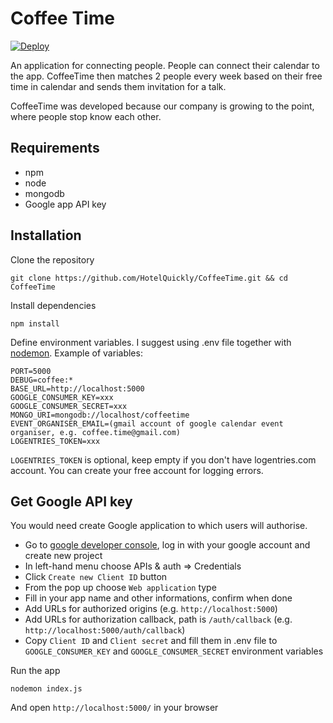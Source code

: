 # Coffee Time

[![Deploy](https://www.herokucdn.com/deploy/button.png)](https://heroku.com/deploy)

An application for connecting people. People can connect their calendar to the app. CoffeeTime then matches 2 people every week based on their free time in calendar and sends them invitation for a talk.

CoffeeTime was developed because our company is growing to the point, where people stop know each other.

## Requirements
* npm
* node
* mongodb
* Google app API key

## Installation
Clone the repository

```
git clone https://github.com/HotelQuickly/CoffeeTime.git && cd CoffeeTime
```
Install dependencies

```
npm install
```
Define environment variables. I suggest using .env file together with [nodemon](https://github.com/remy/nodemon). Example of variables:

```
PORT=5000 
DEBUG=coffee:* 
BASE_URL=http://localhost:5000 
GOOGLE_CONSUMER_KEY=xxx 
GOOGLE_CONSUMER_SECRET=xxx 
MONGO_URI=mongodb://localhost/coffeetime 
EVENT_ORGANISER_EMAIL=(gmail account of google calendar event organiser, e.g. coffee.time@gmail.com)
LOGENTRIES_TOKEN=xxx 
```

`LOGENTRIES_TOKEN` is optional, keep empty if you don't have logentries.com account. You can create your free account for logging errors.

## Get Google API key
You would need create Google application to which users will authorise.

* Go to [google developer console](https://console.developers.google.com/project/), log in with your google account and create new project
* In left-hand menu choose APIs & auth => Credentials
* Click `Create new Client ID` button
* From the pop up choose `Web application` type
* Fill in your app name and other informations, confirm when done
* Add URLs for authorized origins (e.g. `http://localhost:5000`)
* Add URLs for authorization callback, path is `/auth/callback` (e.g. `http://localhost:5000/auth/callback`)
* Copy `Client ID` and `Client secret` and fill them in .env file to `GOOGLE_CONSUMER_KEY` and `GOOGLE_CONSUMER_SECRET` environment variables

Run the app

```
nodemon index.js
```
And open `http://localhost:5000/` in your browser
